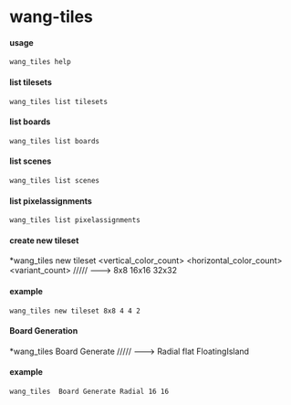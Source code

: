 # wang-tiles

#### usage

```wang_tiles help```

#### list tilesets

```wang_tiles list tilesets ```

#### list boards

```wang_tiles list boards ```

#### list  scenes

```wang_tiles list scenes```

#### list pixelassignments

```wang_tiles list pixelassignments```


#### create new tileset

*wang_tiles new tileset <tilesize> <vertical_color_count> <horizontal_color_count> <variant_count> ///// <tilesize> ---> 8x8 16x16 32x32

#### example

```wang_tiles new tileset 8x8 4 4 2```

#### Board Generation

*wang_tiles Board Generate <Board Type> <size X> <size Y>  ///// <Board Type> ---> Radial flat FloatingIsland

#### example

```wang_tiles  Board Generate Radial 16 16```
